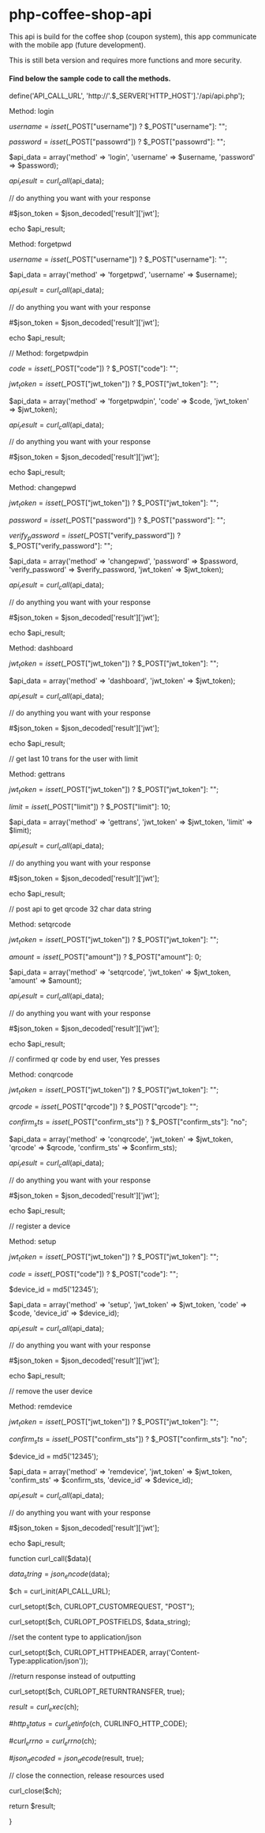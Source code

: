 # php-coffee-shop-api

This api is build for the coffee shop (coupon system), this app communicate with the mobile app (future development).

This is still beta version and requires more functions and more security.

<h4> Find below the sample code to call the methods.</h4>

define('API_CALL_URL', 'http://'.$_SERVER['HTTP_HOST'].'/api/api.php');

Method: login

$username =  isset($_POST["username"]) ? $_POST["username"]: "";

$password =  isset($_POST["passowrd"]) ? $_POST["passowrd"]: "";

$api_data = array('method' => 'login', 'username' => $username, 'password' => $password);

$api_result = curl_call($api_data);

// do anything you want with your response

#$json_token =  $json_decoded['result']['jwt'];

echo $api_result;	

Method: forgetpwd

$username =  isset($_POST["username"]) ? $_POST["username"]: "";

$api_data = array('method' => 'forgetpwd', 'username' => $username);

$api_result = curl_call($api_data);

// do anything you want with your response

#$json_token =  $json_decoded['result']['jwt'];

echo $api_result;	

//
Method: forgetpwdpin

$code =  isset($_POST["code"]) ? $_POST["code"]: "";

$jwt_token =  isset($_POST["jwt_token"]) ? $_POST["jwt_token"]: "";

$api_data = array('method' => 'forgetpwdpin', 'code' => $code, 'jwt_token' => $jwt_token);

$api_result = curl_call($api_data);

// do anything you want with your response

#$json_token =  $json_decoded['result']['jwt'];

echo $api_result;	

Method: changepwd

$jwt_token =  isset($_POST["jwt_token"]) ? $_POST["jwt_token"]: "";

$password =  isset($_POST["password"]) ? $_POST["password"]: "";

$verify_password =  isset($_POST["verify_password"]) ? $_POST["verify_password"]: "";

$api_data = array('method' => 'changepwd', 'password' => $password, 'verify_password' => $verify_password, 'jwt_token' => $jwt_token);

$api_result = curl_call($api_data);

// do anything you want with your response

#$json_token =  $json_decoded['result']['jwt'];

echo $api_result;	


Method: dashboard

$jwt_token =  isset($_POST["jwt_token"]) ? $_POST["jwt_token"]: "";

$api_data = array('method' => 'dashboard', 'jwt_token' => $jwt_token);

$api_result = curl_call($api_data);

// do anything you want with your response

#$json_token =  $json_decoded['result']['jwt'];

echo $api_result;	

// get last 10 trans for the user with limit

Method: gettrans

$jwt_token =  isset($_POST["jwt_token"]) ? $_POST["jwt_token"]: "";

$limit     =  isset($_POST["limit"]) ? $_POST["limit"]: 10;

$api_data = array('method' => 'gettrans', 'jwt_token' => $jwt_token, 'limit' => $limit);

$api_result = curl_call($api_data);

// do anything you want with your response

#$json_token =  $json_decoded['result']['jwt'];

echo $api_result;	

// post api to get qrcode 32 char data string

Method: setqrcode

$jwt_token =  isset($_POST["jwt_token"]) ? $_POST["jwt_token"]: "";

$amount     =  isset($_POST["amount"]) ? $_POST["amount"]: 0;

$api_data = array('method' => 'setqrcode', 'jwt_token' => $jwt_token, 'amount' => $amount);

$api_result = curl_call($api_data);

// do anything you want with your response

#$json_token =  $json_decoded['result']['jwt'];

echo $api_result;	

// confirmed qr code by end user, Yes presses

Method: conqrcode

$jwt_token =  isset($_POST["jwt_token"]) ? $_POST["jwt_token"]: "";

$qrcode     =  isset($_POST["qrcode"]) ? $_POST["qrcode"]: "";

$confirm_sts = isset($_POST["confirm_sts"]) ? $_POST["confirm_sts"]: "no";

$api_data = array('method' => 'conqrcode', 'jwt_token' => $jwt_token, 'qrcode' => $qrcode, 'confirm_sts' => $confirm_sts);

$api_result = curl_call($api_data);

// do anything you want with your response

#$json_token =  $json_decoded['result']['jwt'];

echo $api_result;	

// register a device

Method: setup

$jwt_token =  isset($_POST["jwt_token"]) ? $_POST["jwt_token"]: "";

$code =  isset($_POST["code"]) ? $_POST["code"]: "";

$device_id	 =	md5('12345'); 

$api_data = array('method' => 'setup', 'jwt_token' => $jwt_token, 'code' => $code, 'device_id' => $device_id);

$api_result = curl_call($api_data);

// do anything you want with your response

#$json_token =  $json_decoded['result']['jwt'];

echo $api_result;	

// remove the user device

Method: remdevice

$jwt_token =  isset($_POST["jwt_token"]) ? $_POST["jwt_token"]: "";

$confirm_sts = isset($_POST["confirm_sts"]) ? $_POST["confirm_sts"]: "no";

$device_id	 =	md5('12345'); 

$api_data = array('method' => 'remdevice', 'jwt_token' => $jwt_token, 'confirm_sts' => $confirm_sts, 'device_id' => $device_id);

$api_result = curl_call($api_data);

// do anything you want with your response

#$json_token =  $json_decoded['result']['jwt'];

echo $api_result;	
	
function curl_call($data){

$data_string = json_encode($data);               

$ch = curl_init(API_CALL_URL);

curl_setopt($ch, CURLOPT_CUSTOMREQUEST, "POST");                                                                     

curl_setopt($ch, CURLOPT_POSTFIELDS, $data_string);   
                                                               
//set the content type to application/json

curl_setopt($ch, CURLOPT_HTTPHEADER, array('Content-Type:application/json'));

//return response instead of outputting

curl_setopt($ch, CURLOPT_RETURNTRANSFER, true);    
                                                                                                                
$result = curl_exec($ch);

 #$http_status = curl_getinfo($ch, CURLINFO_HTTP_CODE);

#$curl_errno  = curl_errno($ch);

#$json_decoded = json_decode($result, true); 

// close the connection, release resources used

curl_close($ch);

return $result;	
	
}

